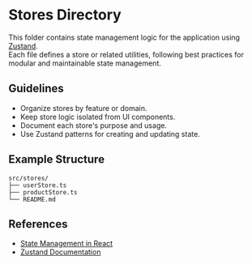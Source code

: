 # Stores Directory

This folder contains state management logic for the application using [Zustand](https://docs.pmnd.rs/zustand/getting-started/introduction).  
Each file defines a store or related utilities, following best practices for modular and maintainable state management.

## Guidelines

- Organize stores by feature or domain.
- Keep store logic isolated from UI components.
- Document each store's purpose and usage.
- Use Zustand patterns for creating and updating state.

## Example Structure

```
src/stores/
├── userStore.ts
├── productStore.ts
└── README.md
```

## References

- [State Management in React](https://react.dev/learn/state-management)
- [Zustand Documentation](https://docs.pmnd.rs/zustand/getting-started/introduction)